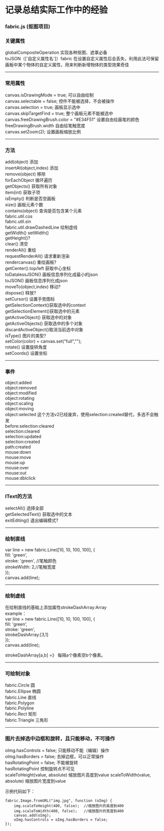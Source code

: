 # 记录总结实际工作中的经验

### fabric.js (抠图项目)

### 关键属性
globalCompositeOperation 实现各种抠图、遮罩必备<br>
toJSON（['自定义属性名']）fabric 在设置自定义属性后会丢失，利用此法可保留画板中某个物体的自定义属性，用来判断新增物体的类型效果奇佳<br>

---

### 常用属性 
canvas.isDrawingMode = true; 可以自由绘制<br>
canvas.selectable = false; 控件不能被选择，不会被操作<br>
canvas.selection = true; 画板显示选中<br>
canvas.skipTargetFind = true; 整个画板元素不能被选中<br>
canvas.freeDrawingBrush.color = "#E34F51" 设置自由绘画笔的颜色<br>
freeDrawingBrush.width  自由绘笔触宽度<br>
canvas.setZoom(2); 设置画板缩放比例

----------

### 方法 ###
add(object) 添加<br>
insertAt(object,index) 添加<br>
remove(object) 移除<br>
forEachObject 循环遍历 <br>
getObjects() 获取所有对象<br>
item(int) 获取子项<br>
isEmpty() 判断是否空画板<br>
size() 画板元素个数<br>
contains(object) 查询是否包含某个元素<br>
fabric.util.cos<br>
fabric.util.sin<br>
fabric.util.drawDashedLine  绘制虚线<br>
getWidth() setWidth()<br>
getHeight()?<br>
clear() 清空<br>
renderAll() 重绘<br>
requestRenderAll() 请求重新渲染<br>
rendercanvas() 重绘画板?<br>
getCenter().top/left 获取中心坐标<br>
toDatalessJSON() 画板信息序列化成最小的json<br>
toJSON() 画板信息序列化成json<br>
moveTo(object,index) 移动?<br>
dispose() 释放?<br>
setCursor() 设置手势图标<br>
getSelectionContext()获取选中的context<br>
getSelectionElement()获取选中的元素<br>
getActiveObject() 获取选中的对象<br>
getActiveObjects() 获取选中的多个对象<br>
discardActiveObject()取消当前选中对象 <br>
isType() 图片的类型?<br>
setColor(color) = canvas.set("full","");<br>
rotate() 设置旋转角度<br>
setCoords() 设置坐标<br>

----------

### 事件 ###
object:added<br>
object:removed<br>
object:modified<br>
object:rotating<br>
object:scaling<br>
object:moving<br>
object:selected 这个方法v2已经废弃，使用selection:created替代，多选不会触发<br>
before:selection:cleared<br>
selection:cleared<br>
selection:updated<br>
selection:created<br>
path:created<br>
mouse:down<br>
mouse:move<br>
mouse:up<br>
mouse:over<br>
mouse:out<br>
mouse:dblclick<br>

----------

### IText的方法 
selectAll() 选择全部<br>
getSelectedText() 获取选中的文本<br>
exitEditing() 退出编辑模式?<br>


----------

### 绘制直线
var line = new fabric.Line([10, 10, 100, 100], {<br>
  fill: 'green',<br>
  stroke: 'green',	//笔触颜色<br>
  strokeWidth: 2,//笔触宽度<br>
});<br>
canvas.add(line);<br>

----------

### 绘制虚线
在绘制直线的基础上添加属性strokeDashArray:Array<br>
example：<br>
var line = new fabric.Line([10, 10, 100, 100], {<br>
  fill: 'green',<br>
  stroke: 'green',<br>
  strokeDashArray:[3,1] <br>
});<br>
canvas.add(line);<br>

strokeDashArray[a,b] =》 每隔a个像素空b个像素。<br>



----------

### 可绘制对象
fabric.Circle	圆<br>
fabric.Ellipse	椭圆<br>
fabric.Line 直线<br>
fabric.Polygon<br>
fabric.Polyline<br>
fabric.Rect 矩形<br>
fabric.Triangle 三角形<br>

----------

### 图片去掉选中边框和旋转，且只能移动，不可操作
oImg.hasControls = false; 只能移动不能（编辑）操作<br>
oImg.hasBorders = false; 去掉边框，可以正常操作<br>
hasRotatingPoint = false; 不能被旋转<br>
hasRotatingPoint 控制旋转点不可见<br>
scaleToHeight(value, absolute) 缩放图片高度到value
scaleToWidth(value, absolute) 缩放图片宽度到value

示例代码如下：

    fabric.Image.fromURL("img.jpg", function (oImg) {
    	img.scaleToHeight(400, false);  //缩放图片的高度到400
    	img.scaleToWidth(400, false);   //缩放图片的宽度到400
    	canvas.add(oImg);
    	oImg.hasControls = oImg.hasBorders = false;
    });
